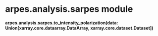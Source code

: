 # arpes.analysis.sarpes module

**arpes.analysis.sarpes.to\_intensity\_polarization(data:
Union\[xarray.core.dataarray.DataArray, xarray.core.dataset.Dataset\])**
